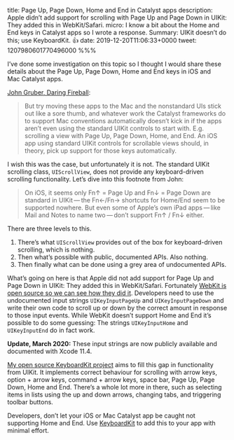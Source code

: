 title: Page Up, Page Down, Home and End in Catalyst apps
description: Apple didn’t add support for scrolling with Page Up and Page Down in UIKit: They added this in WebKit/Safari.
micro: I know a bit about the Home and End keys in Catalyst apps so I wrote a response. Summary: UIKit doesn’t do this; use KeyboardKit. 👍
date: 2019-12-20T11:06:33+0000
tweet: 1207980601770496000
%%%

I’ve done some investigation on this topic so I thought I would share these details about the Page Up, Page Down, Home and End keys in iOS and Mac Catalyst apps.

[John Gruber, Daring Fireball](https://daringfireball.net/2019/12/catalyst_two_months_in):

> But try moving these apps to the Mac and the nonstandard UIs stick out like a sore thumb, and whatever work the Catalyst frameworks do to support Mac conventions automatically doesn’t kick in if the apps aren’t even using the standard UIKit controls to start with. E.g. scrolling a view with Page Up, Page Down, Home, and End. An iOS app using standard UIKit controls for scrollable views should, in theory, pick up support for those keys automatically.

I wish this was the case, but unfortunately it is not. The standard UIKit scrolling class, `UIScrollView`, does not provide any keyboard-driven scrolling functionality. Let’s dive into this footnote from John:

> On iOS, it seems only Fn↑ = Page Up and Fn↓ = Page Down are standard in UIKit — the Fn←/Fn→ shortcuts for Home/End seem to be supported nowhere. But even some of Apple’s own iPad apps — like Mail and Notes to name two — don’t support Fn↑ / Fn↓ either.

There are three levels to this.

1. There’s what `UIScrollView` provides out of the box for keyboard-driven scrolling, which is nothing.
2. Then what’s possible with public, documented APIs. Also nothing.
3. Then finally what can be done using a grey area of undocumented APIs.

What’s going on here is that Apple did not add support for Page Up and Page Down in UIKit: They added this in WebKit/Safari. Fortunately [WebKit is open source so we can see how they did it](https://opensource.apple.com/source/WebKit2/WebKit2-7601.1.46.9/UIProcess/ios/WKContentViewInteraction.mm.auto.html). Developers need to use the undocumented input strings `UIKeyInputPageUp` and `UIKeyInputPageDown` and write their own code to scroll up or down by the correct amount in response to those input events. While WebKit doesn’t support Home and End it’s possible to do some guessing: The strings `UIKeyInputHome` and `UIKeyInputEnd` do in fact work.

**Update, March 2020:** These input strings are now publicly available and documented with Xcode 11.4.

[My open source KeyboardKit project](https://github.com/douglashill/KeyboardKit) aims to fill this gap in functionality from UIKit. It implements correct behaviour for scrolling with arrow keys, option + arrow keys, command + arrow keys, space bar, Page Up, Page Down, Home and End. There’s a whole lot more in there, such as selecting items in lists using the up and down arrows, changing tabs, and triggering toolbar buttons.

Developers, don’t let your iOS or Mac Catalyst app be caught not supporting Home and End. Use [KeyboardKit](https://github.com/douglashill/KeyboardKit) to add this to your app with minimal effort.
